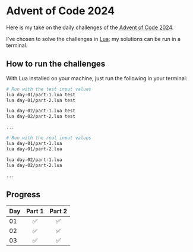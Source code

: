 # Advent of Code 2024

Here is my take on the daily challenges of the [Advent of Code 2024](https://adventofcode.com/2024).

I've chosen to solve the challenges in [Lua](https://www.lua.org/); my solutions can be run in a terminal.

## How to run the challenges

With Lua installed on your machine, just run the following in your terminal:

```bash
# Run with the test input values
lua day-01/part-1.lua test
lua day-01/part-2.lua test

lua day-02/part-1.lua test
lua day-02/part-2.lua test

...

# Run with the real input values
lua day-01/part-1.lua
lua day-01/part-2.lua

lua day-02/part-1.lua
lua day-02/part-2.lua

...
```

## Progress

| Day | Part 1 | Part 2 |
| ---| :-: | :-: |
| 01 | ✅ | ✅ |
| 02 | ✅ | ✅ |
| 03 | ✅ | ✅ |
